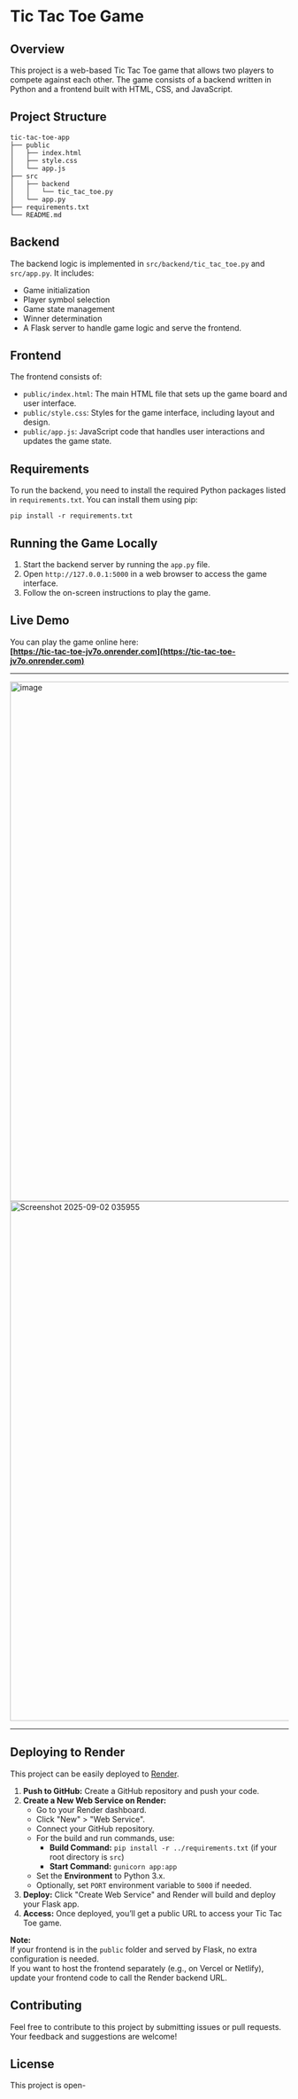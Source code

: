 # Tic Tac Toe Game

## Overview
This project is a web-based Tic Tac Toe game that allows two players to compete against each other. The game consists of a backend written in Python and a frontend built with HTML, CSS, and JavaScript.

## Project Structure
```
tic-tac-toe-app
├── public
│   ├── index.html
│   ├── style.css
│   └── app.js
├── src
│   ├── backend
│   │   └── tic_tac_toe.py
│   └── app.py
├── requirements.txt
└── README.md
```

## Backend
The backend logic is implemented in `src/backend/tic_tac_toe.py` and `src/app.py`. It includes:
- Game initialization
- Player symbol selection
- Game state management
- Winner determination
- A Flask server to handle game logic and serve the frontend.

## Frontend
The frontend consists of:
- `public/index.html`: The main HTML file that sets up the game board and user interface.
- `public/style.css`: Styles for the game interface, including layout and design.
- `public/app.js`: JavaScript code that handles user interactions and updates the game state.

## Requirements
To run the backend, you need to install the required Python packages listed in `requirements.txt`. You can install them using pip:

```
pip install -r requirements.txt
```

## Running the Game Locally
1. Start the backend server by running the `app.py` file.
2. Open `http://127.0.0.1:5000` in a web browser to access the game interface.
3. Follow the on-screen instructions to play the game.

## Live Demo

You can play the game online here:  
**[https://tic-tac-toe-jv7o.onrender.com](https://tic-tac-toe-jv7o.onrender.com)**

***
<img width="1919" height="938" alt="image" src="https://github.com/user-attachments/assets/66db5c20-fc9c-4e73-b315-1b1e76b73a08" />

<img width="1919" height="938" alt="Screenshot 2025-09-02 035955" src="https://github.com/user-attachments/assets/67dce824-e27d-4ea4-9878-ef59eb1c4d8a" />


***

## Deploying to Render

This project can be easily deployed to [Render](https://render.com).

1. **Push to GitHub:** Create a GitHub repository and push your code.
2. **Create a New Web Service on Render:**
    - Go to your Render dashboard.
    - Click "New" > "Web Service".
    - Connect your GitHub repository.
    - For the build and run commands, use:
        - **Build Command:** `pip install -r ../requirements.txt` (if your root directory is `src`)
        - **Start Command:** `gunicorn app:app`
    - Set the **Environment** to Python 3.x.
    - Optionally, set `PORT` environment variable to `5000` if needed.
3. **Deploy:** Click "Create Web Service" and Render will build and deploy your Flask app.
4. **Access:** Once deployed, you’ll get a public URL to access your Tic Tac Toe game.

**Note:**  
If your frontend is in the `public` folder and served by Flask, no extra configuration is needed.  
If you want to host the frontend separately (e.g., on Vercel or Netlify), update your frontend code to call the Render backend URL.

## Contributing
Feel free to contribute to this project by submitting issues or pull requests. Your feedback and suggestions are welcome!

## License
This project is open-
